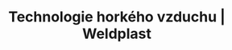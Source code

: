 ---
Link: "file:/Users/vinayakpatel/Downloads/www.weldplast.cz/produkty/technologie-horkeho-vzduchu/regulacni-zarizeni"
product_name: "null"
product_id: "null"
title: "Technologie horkého vzduchu | Weldplast"
product_desc: ""
product_specs: ""
product_downloads: ""
href: ""
accessories: ""
similar_products: ""
---